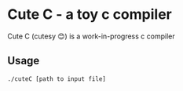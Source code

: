 # Cute C - a toy c compiler
Cute C (cutesy 😊) is a work-in-progress c compiler

## Usage
```
./cuteC [path to input file]
```